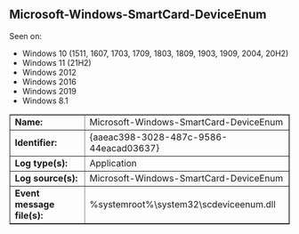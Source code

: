 ## Microsoft-Windows-SmartCard-DeviceEnum

Seen on:
* Windows 10 (1511, 1607, 1703, 1709, 1803, 1809, 1903, 1909, 2004, 20H2)
* Windows 11 (21H2)
* Windows 2012
* Windows 2016
* Windows 2019
* Windows 8.1

<table border="1" class="docutils">
  <tbody>
    <tr>
      <td><b>Name:</b></td>
      <td>Microsoft-Windows-SmartCard-DeviceEnum</td>
    </tr>
    <tr>
      <td><b>Identifier:</b></td>
      <td>{aaeac398-3028-487c-9586-44eacad03637}</td>
    </tr>
    <tr>
      <td><b>Log type(s):</b></td>
      <td>Application</td>
    </tr>
    <tr>
      <td><b>Log source(s):</b></td>
      <td>Microsoft-Windows-SmartCard-DeviceEnum</td>
    </tr>
    <tr>
      <td><b>Event message file(s):</b></td>
      <td>%systemroot%\system32\scdeviceenum.dll</td>
    </tr>
  </tbody>
</table>

&nbsp;

